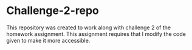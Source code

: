 # Challenge-2-repo
This repository was created to work along with challenge 2 of the homework assignment. This assignment requires that I modify the code given to make it more accessible.
